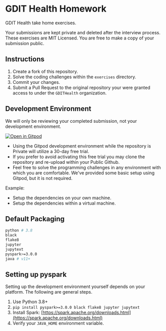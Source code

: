 # GDIT Health Homework

GDIT Health take home exercises.

Your submissions are kept private and deleted after the interview process. These exercises are MIT Licensed. You are free to make a copy of your submission public.

## Instructions

1. Create a fork of this repository.
1. Solve the coding challenges within the `exercises` directory.
1. Commit your changes.
1. Submit a Pull Request to the original repository your were granted access to under the `GDITHealth` organization.

## Development Environment

We will only be reviewing your completed submission, not your development environment.

[![Open in Gitpod](https://gitpod.io/button/open-in-gitpod.svg)](https://gitpod.io/#https://github.com/GDITHealth/gdithealth-homework)

- Using the Gitpod development environment while the repository is Private will utilize a 30-day free trial. 
- If you prefer to avoid activating this free trial you may clone the repository and re-upload within your Public Github.
- Feel free to solve the programming challenges in any environment with which you are comfortable. We've provided some basic setup using Gitpod, but it is not required.

Example:

- Setup the dependencies on your own machine.
- Setup the dependencies within a virtual machine.


## Default Packaging

```bash
python # 3.8
black
flake8
jupyter
jupytext
pyspark>=3.0.0
java # v11+
```

## Setting up pyspark

Setting up the development environment yourself depends on your platform. The following are general steps.

1. Use Python 3.8+
1. `pip install pyspark>=3.0.0 black flake8 jupyter jupytext`
1. Install Spark: [https://spark.apache.org/downloads.html](https://spark.apache.org/downloads.html)
1. Verify your `JAVA_HOME` environment variable. 
